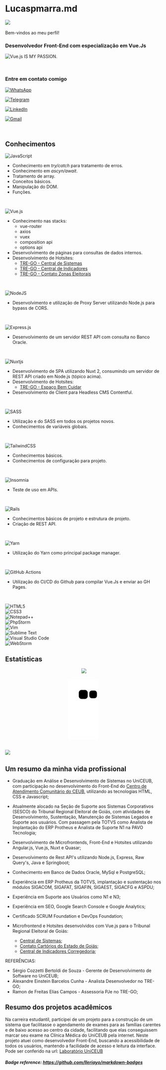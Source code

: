 # Lucaspmarra.md

![](https://hit.yhype.me/github/profile?user_id=30451874)

Bem-vindos ao meu perfil!

### Desenvolvedor Front-End com especialização em Vue.Js

![Vue.js](https://img.shields.io/badge/vuejs-%2335495e.svg?style=for-the-badge&logo=vuedotjs&logoColor=%234FC08D) IS MY PASSION.

&nbsp;

### Entre em contato comigo

<a href="https://api.whatsapp.com/send?phone=5561998856381">![WhatsApp](https://img.shields.io/badge/WhatsApp-25D366?style=for-the-badge&logo=whatsapp&logoColor=white)</a>

<a href="https://t.me/kayjuv">![Telegram](https://img.shields.io/badge/Telegram-2CA5E0?style=for-the-badge&logo=telegram&logoColor=white)</a>

<a href="https://www.linkedin.com/in/lucas-marra/">![LinkedIn](https://img.shields.io/badge/linkedin-%230077B5.svg?style=for-the-badge&logo=linkedin&logoColor=white)</a>

<a href="mailto:marralucas1@gmail.com">![Gmail](https://img.shields.io/badge/Gmail-D14836?style=for-the-badge&logo=gmail&logoColor=white)</a>

&nbsp;


## Conhecimentos

![JavaScript](https://img.shields.io/badge/javascript-%23323330.svg?style=for-the-badge&logo=javascript&logoColor=%23F7DF1E)

- Conhecimento em <i>try/catch</i> para tratamento de erros.
- Conhecimento em <i>ascyn/await</i>.
- Tratamento de array.
- Conceitos básicos.
- Manipulação do DOM.
- Funções.

&nbsp;

![Vue.js](https://img.shields.io/badge/vuejs-%2335495e.svg?style=for-the-badge&logo=vuedotjs&logoColor=%234FC08D)

- Conhecimento nas stacks:
  - vue-router
  - axios
  - vuex
  - composition api
  - options api
- Desenvolvimento de páginas para consultas de dados internos.
- Desenvolvimento de Hotsites:
  - [TRE-GO - Central de Sistemas](https://apps.tre-go.jus.br/central-de-sistemas/)
  - [TRE-GO - Central de Indicadores](https://apps.tre-go.jus.br/central-de-indicadores/#/)
  - [TRE-GO - Contato Zonas Eleitorais](http://intranet.tre-go.jus.br/contato-zonas/)

&nbsp;

![NodeJS](https://img.shields.io/badge/node.js-6DA55F?style=for-the-badge&logo=node.js&logoColor=white)

- Desenvolvimento e utilização de Proxy Server utilizando Node.js para bypass de CORS.

&nbsp;

![Express.js](https://img.shields.io/badge/express.js-%23404d59.svg?style=for-the-badge&logo=express&logoColor=%2361DAFB)

- Desenvolvimento de um servidor REST API com consulta no Banco Oracle.

&nbsp;

![Nuxtjs](https://img.shields.io/badge/Nuxt-002E3B?style=for-the-badge&logo=nuxtdotjs&logoColor=#00DC82)

- Desenvolvimento de SPA utilizando Nuxt 2, consumindo um servidor de REST API criado em Node.js (tópico acima).
- Desenvolvimento de Hotsites:
  - [TRE-GO - Espaço Bem Cuidar](https://apps.tre-go.jus.br/seats-bem-cuidar/)
- Desenvolvimento de Client para Headless CMS Contentful.

&nbsp;

![SASS](https://img.shields.io/badge/SASS-hotpink.svg?style=for-the-badge&logo=SASS&logoColor=white)

- Utilização e do SASS em todos os projetos novos.
- Conhecimentos de variáveis globais.

&nbsp;

![TailwindCSS](https://img.shields.io/badge/tailwindcss-%2338B2AC.svg?style=for-the-badge&logo=tailwind-css&logoColor=white)

- Conhecimentos básicos.
- Conhecimentos de configuração para projeto.

&nbsp;

![Insomnia](https://img.shields.io/badge/Insomnia-black?style=for-the-badge&logo=insomnia&logoColor=5849BE)

- Teste de uso em APIs.

&nbsp;

![Rails](https://img.shields.io/badge/rails-%23CC0000.svg?style=for-the-badge&logo=ruby-on-rails&logoColor=white)

- Conhecimentos básicos de projeto e estrutura de projeto.
- Criação de REST API.

&nbsp;

![Yarn](https://img.shields.io/badge/yarn-%232C8EBB.svg?style=for-the-badge&logo=yarn&logoColor=white)

- Utilização do Yarn como principal package manager.

&nbsp;

![GitHub Actions](https://img.shields.io/badge/github%20actions-%232671E5.svg?style=for-the-badge&logo=githubactions&logoColor=white)

- Utilização do CI/CD do Github para compilar Vue.Js e enviar ao GH Pages.

&nbsp;

![HTML5](https://img.shields.io/badge/html5-%23E34F26.svg?style=for-the-badge&logo=html5&logoColor=white)  
![CSS3](https://img.shields.io/badge/css3-%231572B6.svg?style=for-the-badge&logo=css3&logoColor=white)  
![Notepad++](https://img.shields.io/badge/Notepad++-90E59A.svg?style=for-the-badge&logo=notepad%2b%2b&logoColor=black)  
![PhpStorm](https://img.shields.io/badge/phpstorm-143?style=for-the-badge&logo=phpstorm&logoColor=black&color=black&labelColor=darkorchid)  
![Vim](https://img.shields.io/badge/VIM-%2311AB00.svg?style=for-the-badge&logo=vim&logoColor=white)  
![Sublime Text](https://img.shields.io/badge/sublime_text-%23575757.svg?style=for-the-badge&logo=sublime-text&logoColor=important)  
![Visual Studio Code](https://img.shields.io/badge/Visual%20Studio%20Code-0078d7.svg?style=for-the-badge&logo=visual-studio-code&logoColor=white)  
![WebStorm](https://img.shields.io/badge/webstorm-143?style=for-the-badge&logo=webstorm&logoColor=white&color=black)

## Estatísticas

<div align="center">
<img alt="" height="150em" src="https://github-readme-stats.vercel.app/api?username=lucaspmarra&show_icons=true&theme=dark&include_all_commits=true&count_private=true"/>
<img height="150em" src="https://github-readme-stats.vercel.app/api/top-langs/?username=lucaspmarra&layout=compact&langs_count=7&theme=dark"/>
</div>
<br>
<div align="center">
<img src="https://github.com/lucaspmarra/lucaspmarra/blob/output/github-contribution-grid-snake.svg"/>
</div>
<br>
<!-- <div align="center">
  <img src="http://github-readme-streak-stats.herokuapp.com?user=lucaspmarra&theme=dracula&hide_border=true&date_format=j%20M%5B%20Y%5D"/>
</div> -->

[![](https://visitcount.itsvg.in/api?id=lucaspmarra&icon=0&color=0)](https://visitcount.itsvg.in)

<!-- Proudly created with GPRM ( https://gprm.itsvg.in ) -->

## Um resumo da minha vida profissional

- Graduação em Análise e Desenvolvimento de Sistemas no UniCEUB, com participação no desenvolvimento do Front-End do [Centro de Atendimento Comunitário do CEUB](https://laboratorio.uniceub.br/Home/Index), utilizando as tecnologias HTML, CSS e Javascript;


- Atualmente alocado na Seção de Suporte aos Sistemas Corporativos (SESCO) do Tribunal Regional Eleitoral de Goiás, com atividades de Desenvolvimento, Sustentação, Manutenção de Sistemas Legados e Suporte aos usuários. Com passagem pela TOTVS como Analista de Implantação do ERP Protheus e Analista de Suporte N1 na PAVO Tecnologia;  


- Desenvolvimento de Microfrontends, Front-End e Hotsites utilizando Angular.js, Vue.js, Nuxt e Quasar;  
- Desenvolvimento de Rest API's utilizando Node.js, Express, Raw Query's, Java e Springboot;  
- Conhecimento em Banco de Dados Oracle, MySql e PostgreSQL;  
- Experiência em ERP Protheus da TOTVS, implantação e sustentação nos módulos SIGACOM, SIGAFAT, SIGAFIN, SIGAEST, SIGACFG e ASPDU;  
- Experiência em Suporte aos Usuários como N1 e N3;  
- Experiência em SEO, Google Search Console e Google Analytics;  
- Certificado SCRUM Foundation e DevOps Foundation;  


- Microfrontend e Hotsites desenvolvidos com Vue.js para o Tribunal Regional Eleitoral de Goiás:  
  - [Central de Sistemas](https://apps.tre-go.jus.br/central-de-sistemas/);  
  - [Contato Cartórios do Estado de Goiás](https://apps.tre-go.jus.br/internet/contato-zonas/);  
  - [Central de Indicadores Corregedoria](https://apps.tre-go.jus.br/central-de-indicadores/#/);  


REFERÊNCIAS: 
- Sérgio Cozzetti Bertoldi de Souza - Gerente de Desenvolvimento de Software no UniCEUB;  
- Alexandre Einstein Barcelos Cunha - Analista Desenvolvedor no TRE-GO;  
- Ramon de Freitas Elias Campos - Assessoria PJe no TRE-GO;  


## Resumo dos projetos acadêmicos

Na carreira estudantil, participei de um projeto para a construção de um sistema que facilitasse o agendamento de exames para as famílias carentes e de baixo acesso ao centro da cidade, facilitando que elas conseguissem marcar seu exame na Clínica Médica do UniCEUB pela internet.
Neste projeto atuei como desenvolvedor Front-End, buscando a acessibilidade de todos os usuários, mantendo a facilidade de acesso e leitura da interface.
Pode ser conferido na url: [Laboratório UniCEUB](https://laboratorio.uniceub.br/)

##### Badge reference: <https://github.com/Ileriayo/markdown-badges>
